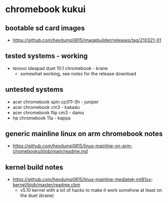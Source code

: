 # chromebook kukui

## bootable sd card images

- https://github.com/hexdump0815/imagebuilder/releases/tag/210321-01

## tested systems - working

- lenovo ideapad duet 10.1 chromebook - krane
  - somewhat working, see notes for the release download

## untested systems

- acer chromebook spin cp311-3h - juniper
- acer chromebook cm3 - kakadu
- acer chromebook flip cm3 - damu
- hp chromebook 11a - kappa

## generic mainline linux on arm chromebook notes

- https://github.com/hexdump0815/linux-mainline-on-arm-chomebooks/blob/main/readme.md

## kernel build notes

- https://github.com/hexdump0815/linux-mainline-mediatek-mt81xx-kernel/blob/master/readme.cbm
  - v5.10 kernel with a lot of hacks to make it work somehow at least on the duet (krane)
